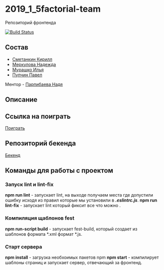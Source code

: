 # 2019_1_5factorial-team

Репозиторий фронтенда 

[![Build Status](https://travis-ci.org/frontend-park-mail-ru/2019_1_5factorial-team.svg?branch=dev)](https://travis-ci.org/frontend-park-mail-ru/2019_1_5factorial-team)

## Состав

- [Сметанкин Кирилл](https://github.com/smet1)
- [Меркулова Надежда](https://github.com/crueltycute)
- [Мурашко Илья](https://github.com/MrOcumare)
- [Пупчин Павел](https://github.com/4taa)

Ментор - [Парпибаева Надя](https://github.com/Thewhiterabbit123)

## Описание

## Ссылка на поиграть

[Поиграть](http://78.155.207.69:4000/)

## Репозиторий бекенда
 
[Бекенд](https://github.com/go-park-mail-ru/2019_1_5factorial-team)

## Команды для работы с проектом

### Запуск lint и lint-fix
**npm run lint** - запускает lint, на выходе получаем места где допустили ошибку исходя из правил которые мы установили в ***.eslintrc.js***.
**npm run lint-fix** - запускает lint который фиксит все что можно .

### Компиляция щаблонов fest
**npm run-script build** - запускает fest-build, который создает из шаблонов формата *.xml формат *.js.

### Старт сервера
**npm install** - загрузка необхоимых пакетов npm
**npm start** - компилирует шаблоны страниц и запускает сервер, отвечающий за фронтенд.
